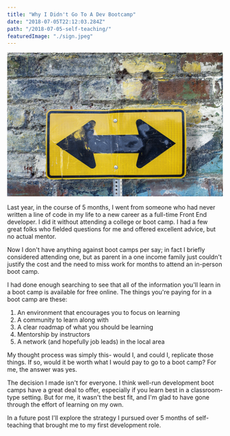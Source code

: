 ```yaml
---
title: "Why I Didn't Go To A Dev Bootcamp"
date: "2018-07-05T22:12:03.284Z"
path: "/2018-07-05-self-teaching/"
featuredImage: "./sign.jpeg"
---
```


![Sign](./sign.jpeg)

Last year, in the course of 5 months, I went from someone who had never written a line of code in my life to a new career as a full-time Front End developer. I did it without attending a college or boot camp. I had a few great folks who fielded questions for me and offered excellent advice, but no actual mentor.

Now I don't have anything against boot camps per say; in fact I briefly considered attending one, but as parent in a one income family just couldn't justify the cost and the need to miss work for months to attend an in-person boot camp.

I had done enough searching to see that all of the information you'll learn in a boot camp is available for free online. The things you're paying for in a boot camp are these:

1.  An environment that encourages you to focus on learning
2.  A community to learn along with
3.  A clear roadmap of what you should be learning
4.  Mentorship by instructors
5.  A network (and hopefully job leads) in the local area

My thought process was simply this- would I, and could I, replicate those things. If so, would it be worth what I would pay to go to a boot camp? For me, the answer was yes.

The decision I made isn't for everyone. I think well-run development boot camps have a great deal to offer, especially if you learn best in a classroom-type setting. But for me, it wasn't the best fit, and I'm glad to have gone through the effort of learning on my own.

In a future post I'll explore the strategy I pursued over 5 months of self-teaching that brought me to my first development role.
